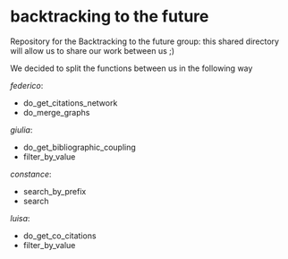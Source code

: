 # backtracking to the future

Repository for the Backtracking to the future group:
this shared directory will allow us to share our work between us ;)

We decided to split the functions between us in the following way

_federico_:
- do_get_citations_network
- do_merge_graphs

_giulia_:
- do_get_bibliographic_coupling
- filter_by_value

_constance_:
- search_by_prefix
- search

_luisa_:
- do_get_co_citations
- filter_by_value
